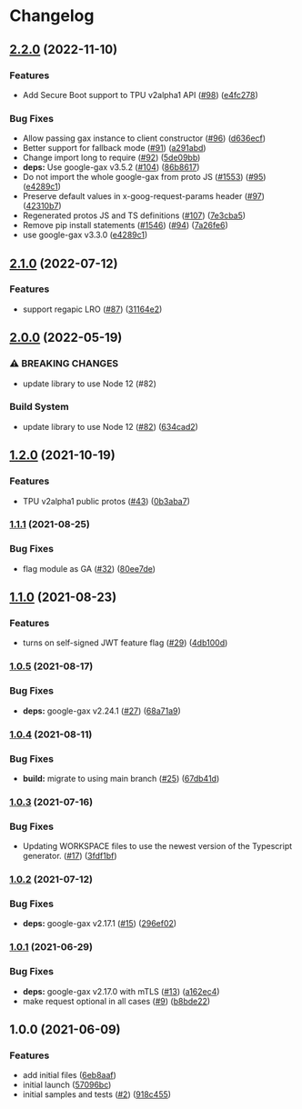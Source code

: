 # Changelog

## [2.2.0](https://github.com/googleapis/nodejs-cloud-tpu/compare/v2.1.0...v2.2.0) (2022-11-10)


### Features

* Add Secure Boot support to TPU v2alpha1 API ([#98](https://github.com/googleapis/nodejs-cloud-tpu/issues/98)) ([e4fc278](https://github.com/googleapis/nodejs-cloud-tpu/commit/e4fc27883278b8161bb7ad598dd83021e2467d99))


### Bug Fixes

* Allow passing gax instance to client constructor ([#96](https://github.com/googleapis/nodejs-cloud-tpu/issues/96)) ([d636ecf](https://github.com/googleapis/nodejs-cloud-tpu/commit/d636ecf4798258a71f289bd6a6add2cf45e6a2cb))
* Better support for fallback mode ([#91](https://github.com/googleapis/nodejs-cloud-tpu/issues/91)) ([a291abd](https://github.com/googleapis/nodejs-cloud-tpu/commit/a291abd4a0418eb375f9c4a27f19735afee4acca))
* Change import long to require ([#92](https://github.com/googleapis/nodejs-cloud-tpu/issues/92)) ([5de09bb](https://github.com/googleapis/nodejs-cloud-tpu/commit/5de09bb8786a790ff5a6d643f8493b6f6ea3c4ec))
* **deps:** Use google-gax v3.5.2 ([#104](https://github.com/googleapis/nodejs-cloud-tpu/issues/104)) ([86b8617](https://github.com/googleapis/nodejs-cloud-tpu/commit/86b86173fe7f8dd33e5cb6abb683f32d148670c6))
* Do not import the whole google-gax from proto JS ([#1553](https://github.com/googleapis/nodejs-cloud-tpu/issues/1553)) ([#95](https://github.com/googleapis/nodejs-cloud-tpu/issues/95)) ([e4289c1](https://github.com/googleapis/nodejs-cloud-tpu/commit/e4289c164ea2123947328ceddfb09cf083e50a19))
* Preserve default values in x-goog-request-params header ([#97](https://github.com/googleapis/nodejs-cloud-tpu/issues/97)) ([42310b7](https://github.com/googleapis/nodejs-cloud-tpu/commit/42310b7a99b51320e9924f8ecd1d75513b28b598))
* Regenerated protos JS and TS definitions ([#107](https://github.com/googleapis/nodejs-cloud-tpu/issues/107)) ([7e3cba5](https://github.com/googleapis/nodejs-cloud-tpu/commit/7e3cba5fd489373a7c460369d37f04c32e3cd9c3))
* Remove pip install statements ([#1546](https://github.com/googleapis/nodejs-cloud-tpu/issues/1546)) ([#94](https://github.com/googleapis/nodejs-cloud-tpu/issues/94)) ([7a26fe6](https://github.com/googleapis/nodejs-cloud-tpu/commit/7a26fe63b51c661bdd22bfafecc3d4291247dddf))
* use google-gax v3.3.0 ([e4289c1](https://github.com/googleapis/nodejs-cloud-tpu/commit/e4289c164ea2123947328ceddfb09cf083e50a19))

## [2.1.0](https://github.com/googleapis/nodejs-cloud-tpu/compare/v2.0.0...v2.1.0) (2022-07-12)


### Features

* support regapic LRO ([#87](https://github.com/googleapis/nodejs-cloud-tpu/issues/87)) ([31164e2](https://github.com/googleapis/nodejs-cloud-tpu/commit/31164e2e804f18f5178177ce99d5741cb7211712))

## [2.0.0](https://github.com/googleapis/nodejs-cloud-tpu/compare/v1.2.0...v2.0.0) (2022-05-19)


### ⚠ BREAKING CHANGES

* update library to use Node 12 (#82)

### Build System

* update library to use Node 12 ([#82](https://github.com/googleapis/nodejs-cloud-tpu/issues/82)) ([634cad2](https://github.com/googleapis/nodejs-cloud-tpu/commit/634cad22ed0d3e91e02144a292da68c8cd31c0e2))

## [1.2.0](https://www.github.com/googleapis/nodejs-cloud-tpu/compare/v1.1.1...v1.2.0) (2021-10-19)


### Features

* TPU v2alpha1 public protos ([#43](https://www.github.com/googleapis/nodejs-cloud-tpu/issues/43)) ([0b3aba7](https://www.github.com/googleapis/nodejs-cloud-tpu/commit/0b3aba7b67adeb3df55c735eb513ffdcefe65e3d))

### [1.1.1](https://www.github.com/googleapis/nodejs-cloud-tpu/compare/v1.1.0...v1.1.1) (2021-08-25)


### Bug Fixes

* flag module as GA ([#32](https://www.github.com/googleapis/nodejs-cloud-tpu/issues/32)) ([80ee7de](https://www.github.com/googleapis/nodejs-cloud-tpu/commit/80ee7deaa87856edab4e65f8a21caaf9b8d49ba7))

## [1.1.0](https://www.github.com/googleapis/nodejs-cloud-tpu/compare/v1.0.5...v1.1.0) (2021-08-23)


### Features

* turns on self-signed JWT feature flag ([#29](https://www.github.com/googleapis/nodejs-cloud-tpu/issues/29)) ([4db100d](https://www.github.com/googleapis/nodejs-cloud-tpu/commit/4db100d7f17f367ebda9614e9b4709236f52fe9e))

### [1.0.5](https://www.github.com/googleapis/nodejs-cloud-tpu/compare/v1.0.4...v1.0.5) (2021-08-17)


### Bug Fixes

* **deps:** google-gax v2.24.1 ([#27](https://www.github.com/googleapis/nodejs-cloud-tpu/issues/27)) ([68a71a9](https://www.github.com/googleapis/nodejs-cloud-tpu/commit/68a71a9919b37cd7043cd1c3e607eedee15240c0))

### [1.0.4](https://www.github.com/googleapis/nodejs-cloud-tpu/compare/v1.0.3...v1.0.4) (2021-08-11)


### Bug Fixes

* **build:** migrate to using main branch ([#25](https://www.github.com/googleapis/nodejs-cloud-tpu/issues/25)) ([67db41d](https://www.github.com/googleapis/nodejs-cloud-tpu/commit/67db41d374fe489f8cef6b6875692446a2178de8))

### [1.0.3](https://www.github.com/googleapis/nodejs-cloud-tpu/compare/v1.0.2...v1.0.3) (2021-07-16)


### Bug Fixes

* Updating WORKSPACE files to use the newest version of the Typescript generator. ([#17](https://www.github.com/googleapis/nodejs-cloud-tpu/issues/17)) ([3fdf1bf](https://www.github.com/googleapis/nodejs-cloud-tpu/commit/3fdf1bfa1ca06ca496cc2d600dc855f51ac48344))

### [1.0.2](https://www.github.com/googleapis/nodejs-cloud-tpu/compare/v1.0.1...v1.0.2) (2021-07-12)


### Bug Fixes

* **deps:** google-gax v2.17.1 ([#15](https://www.github.com/googleapis/nodejs-cloud-tpu/issues/15)) ([296ef02](https://www.github.com/googleapis/nodejs-cloud-tpu/commit/296ef02c62858bd75a141a65e38814ebaa7b377f))

### [1.0.1](https://www.github.com/googleapis/nodejs-cloud-tpu/compare/v1.0.0...v1.0.1) (2021-06-29)


### Bug Fixes

* **deps:** google-gax v2.17.0 with mTLS ([#13](https://www.github.com/googleapis/nodejs-cloud-tpu/issues/13)) ([a162ec4](https://www.github.com/googleapis/nodejs-cloud-tpu/commit/a162ec451cab0ccd68353d3863c60ce7073ead1a))
* make request optional in all cases ([#9](https://www.github.com/googleapis/nodejs-cloud-tpu/issues/9)) ([b8bde22](https://www.github.com/googleapis/nodejs-cloud-tpu/commit/b8bde2285a9c855f14c9bd5552ea3141aa820a97))

## 1.0.0 (2021-06-09)


### Features

* add initial files ([6eb8aaf](https://www.github.com/googleapis/nodejs-cloud-tpu/commit/6eb8aaf3e3879b05b6dff76b8ea67c9409aa679a))
* initial launch ([57096bc](https://www.github.com/googleapis/nodejs-cloud-tpu/commit/57096bced4d57b0e543f947e95cd489dfacb8706))
* initial samples and tests ([#2](https://www.github.com/googleapis/nodejs-cloud-tpu/issues/2)) ([918c455](https://www.github.com/googleapis/nodejs-cloud-tpu/commit/918c45528f002b5337a73b5cbc84f6895f2f5137))
